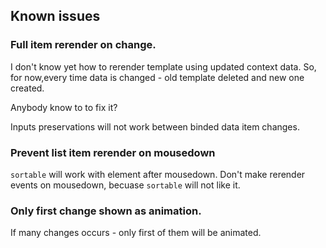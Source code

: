 ## Known issues

### Full item rerender on change.

I don't know yet how to rerender template using updated context data. So, for now,every time data is changed - old template deleted and new one created.

Anybody know to to fix it?

Inputs preservations will not work between binded data item changes.

### Prevent list item rerender on mousedown

`sortable` will work with element after mousedown. Don't make rerender events on mousedown, becuase `sortable` will not like it.

### Only first change shown as animation.

If many changes occurs - only first of them will be animated.
